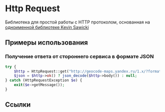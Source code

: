 # Http Request

Библиотека для простой работы с HTTP протоколом, основанная на [одноименной библиотеке Kevin Sawicki](https://github.com/kevinsawicki/http-request/)

## Примеры использования

### Получение ответа от стороннего сервиса в формате JSON
```php
try {
    $http = HttpRequest::get("http://geocode-maps.yandex.ru/1.x/?format=json",array("geocode"=>$city))->acceptJson();
    $json = $http->ok() ? json_decode($http->body()) : null;
} catch (HttpRequestException $e) {
    exit($e->getMessage());
}
```

## Ссылки
